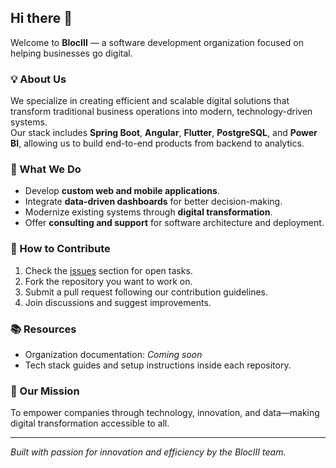 ## Hi there 👋

Welcome to **BlocIII** — a software development organization focused on helping businesses go digital.

### 💡 About Us
We specialize in creating efficient and scalable digital solutions that transform traditional business operations into modern, technology-driven systems.  
Our stack includes **Spring Boot**, **Angular**, **Flutter**, **PostgreSQL**, and **Power BI**, allowing us to build end-to-end products from backend to analytics.

### 🚀 What We Do
- Develop **custom web and mobile applications**.  
- Integrate **data-driven dashboards** for better decision-making.  
- Modernize existing systems through **digital transformation**.  
- Offer **consulting and support** for software architecture and deployment.

### 🤝 How to Contribute
1. Check the [issues](../../issues) section for open tasks.  
2. Fork the repository you want to work on.  
3. Submit a pull request following our contribution guidelines.  
4. Join discussions and suggest improvements.

### 📚 Resources
- Organization documentation: *Coming soon*  
- Tech stack guides and setup instructions inside each repository.  

### 🧠 Our Mission
To empower companies through technology, innovation, and data—making digital transformation accessible to all.

---

*Built with passion for innovation and efficiency by the BlocIII team.*
